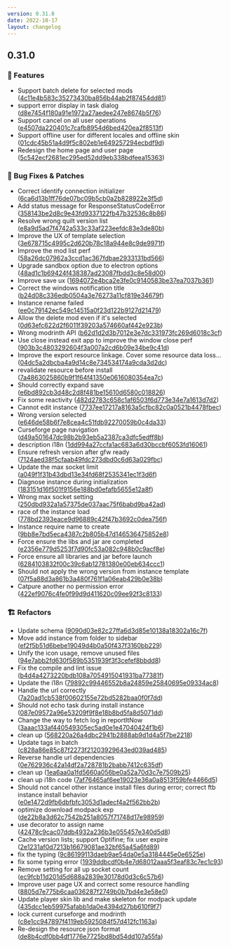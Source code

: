 ```yaml
---
version: 0.31.0
date: 2022-10-17
layout: changelog
---
```

## 0.31.0
### 🚀 Features

- Support batch delete for selected mods ([4c11e4b583c35273430ba856b44ab2f87454dd81](https://github.com/Voxelum/x-minecraft-launcher/commit/4c11e4b583c35273430ba856b44ab2f87454dd81))
- support error display in task dialog ([d8e7454f180a91e1972a27aedee247e8674b5f76](https://github.com/Voxelum/x-minecraft-launcher/commit/d8e7454f180a91e1972a27aedee247e8674b5f76))
- Support cancel on all user operations ([e4507da220401c7cafb8954d6bed420ea2f8513f](https://github.com/Voxelum/x-minecraft-launcher/commit/e4507da220401c7cafb8954d6bed420ea2f8513f))
- Support offline user for different locales and offline skin ([01cdc45b51a4d9f5c802eb1e649257294ecbdf9d](https://github.com/Voxelum/x-minecraft-launcher/commit/01cdc45b51a4d9f5c802eb1e649257294ecbdf9d))
- Redesign the home page and user page ([5c542ecf2681ec295ed52dd9eb338bdfeea15363](https://github.com/Voxelum/x-minecraft-launcher/commit/5c542ecf2681ec295ed52dd9eb338bdfeea15363))
### 🐛 Bug Fixes & Patches

- Correct identify connection initializer ([6ca6d13b1ff76de07bc09b5cb0a2b828922e3f5d](https://github.com/Voxelum/x-minecraft-launcher/commit/6ca6d13b1ff76de07bc09b5cb0a2b828922e3f5d))
- Add status message for ResponseStatusCodeError ([358143be2d8c9e43fd9337122fb47b32536c8b86](https://github.com/Voxelum/x-minecraft-launcher/commit/358143be2d8c9e43fd9337122fb47b32536c8b86))
- Resolve wrong quilt version list ([e8a9d5ad7f4742a533c33af223eefdc83e3de80b](https://github.com/Voxelum/x-minecraft-launcher/commit/e8a9d5ad7f4742a533c33af223eefdc83e3de80b))
- Improve the UX of template selection ([3e678715c4995c2d620b78c18a944e8c9de9971f](https://github.com/Voxelum/x-minecraft-launcher/commit/3e678715c4995c2d620b78c18a944e8c9de9971f))
- Improve the mod list perf ([58a26dc07962a3ccd1ac367fdbae2933131bd566](https://github.com/Voxelum/x-minecraft-launcher/commit/58a26dc07962a3ccd1ac367fdbae2933131bd566))
- Upgrade sandbox option due to electron options ([48ad1c1b69424f438387ad23087fbdd3c8e58d00](https://github.com/Voxelum/x-minecraft-launcher/commit/48ad1c1b69424f438387ad23087fbdd3c8e58d00))
- Improve save ux ([1694072e4bca2e3fe0c9140583be37ea7037b361](https://github.com/Voxelum/x-minecraft-launcher/commit/1694072e4bca2e3fe0c9140583be37ea7037b361))
- Correct the windows notification title ([b24d08c336edb0504a3e76273a11cf819e34679f](https://github.com/Voxelum/x-minecraft-launcher/commit/b24d08c336edb0504a3e76273a11cf819e34679f))
- Instance rename failed ([ee0c79142ec549c14515a0f23d122b9127d21479](https://github.com/Voxelum/x-minecraft-launcher/commit/ee0c79142ec549c14515a0f23d122b9127d21479))
- Allow the delete mod even if it's selected ([0d63efc622d2f6011f39203a574660af442e923b](https://github.com/Voxelum/x-minecraft-launcher/commit/0d63efc622d2f6011f39203a574660af442e923b))
- Wrong modrinth API ([b62d1d2d3b7012e3e7dc331973fc269d6018c3cf](https://github.com/Voxelum/x-minecraft-launcher/commit/b62d1d2d3b7012e3e7dc331973fc269d6018c3cf))
- Use close instead exit app to improve the window close perf ([903b3c4803292604f3a007a2cd6b09e34be9c41d](https://github.com/Voxelum/x-minecraft-launcher/commit/903b3c4803292604f3a007a2cd6b09e34be9c41d))
- Improve the export resource linkage. Cover some resource data loss... ([04dc5a2dbcba4a9d14c8e734534174a9cda3d2dc](https://github.com/Voxelum/x-minecraft-launcher/commit/04dc5a2dbcba4a9d14c8e734534174a9cda3d2dc))
- revalidate resource before install ([7a4863025860b9f1f64f41350e0616080354ea7c](https://github.com/Voxelum/x-minecraft-launcher/commit/7a4863025860b9f1f64f41350e0616080354ea7c))
- Should correctly expand save ([e6bd892cb3d48c2d8f481be15610d6580c018826](https://github.com/Voxelum/x-minecraft-launcher/commit/e6bd892cb3d48c2d8f481be15610d6580c018826))
- Fix some reactivity ([482d2783c658c1af6503f6d773e34e7a1613d7d2](https://github.com/Voxelum/x-minecraft-launcher/commit/482d2783c658c1af6503f6d773e34e7a1613d7d2))
- Cannot edit instance ([7737ee17217a8163a5cfbc82c0a0521b4478fbec](https://github.com/Voxelum/x-minecraft-launcher/commit/7737ee17217a8163a5cfbc82c0a0521b4478fbec))
- Wrong version selected ([e646de58b6f7e8cea4c51fdb92270059b0c4da33](https://github.com/Voxelum/x-minecraft-launcher/commit/e646de58b6f7e8cea4c51fdb92270059b0c4da33))
- Curseforge page navigation ([d49a501647dc98b2b93eb5a2387ca3dfc5edff8b](https://github.com/Voxelum/x-minecraft-launcher/commit/d49a501647dc98b2b93eb5a2387ca3dfc5edff8b))
- description i18n ([1dd994a27ccfa1ac683a6d30bccbf6053fd16061](https://github.com/Voxelum/x-minecraft-launcher/commit/1dd994a27ccfa1ac683a6d30bccbf6053fd16061))
- Ensure refresh version after gfw ready ([7124aed38f5cfaab49fdc273dbd0c6d63a029fbc](https://github.com/Voxelum/x-minecraft-launcher/commit/7124aed38f5cfaab49fdc273dbd0c6d63a029fbc))
- Update the max socket limit ([a049f1f31b43dbd13e34fd68f2535341ec1f3d6f](https://github.com/Voxelum/x-minecraft-launcher/commit/a049f1f31b43dbd13e34fd68f2535341ec1f3d6f))
- Diagnose instance during initialization ([183151d16f501f9156e188bd0efafb5655e12a8f](https://github.com/Voxelum/x-minecraft-launcher/commit/183151d16f501f9156e188bd0efafb5655e12a8f))
- Wrong max socket setting ([250dbd932a1a57375de037aac75f6babd9ba42ad](https://github.com/Voxelum/x-minecraft-launcher/commit/250dbd932a1a57375de037aac75f6babd9ba42ad))
- race of the instance load ([778bd2393eace9d96889c42f47b3692c0dea756f](https://github.com/Voxelum/x-minecraft-launcher/commit/778bd2393eace9d96889c42f47b3692c0dea756f))
- Instance require name to create ([9bb8e7bd5eca4387c2b805b47d146536475852e8](https://github.com/Voxelum/x-minecraft-launcher/commit/9bb8e7bd5eca4387c2b805b47d146536475852e8))
- Force ensure the libs and jar are completed ([e2356e779d5253f7d90fc53a082c948b0c9acf8e](https://github.com/Voxelum/x-minecraft-launcher/commit/e2356e779d5253f7d90fc53a082c948b0c9acf8e))
- Force ensure all libraries and jar before launch ([6284103832f00c39c6ab12781380e00eb634ccc1](https://github.com/Voxelum/x-minecraft-launcher/commit/6284103832f00c39c6ab12781380e00eb634ccc1))
- Should not apply the wrong version from instance template ([07f5a88d3a861b3a480f761f1a06eab429b0e38b](https://github.com/Voxelum/x-minecraft-launcher/commit/07f5a88d3a861b3a480f761f1a06eab429b0e38b))
- Catpure another no permission error ([422ef9076c4fe0f99d9d411620c09ee92f3c8133](https://github.com/Voxelum/x-minecraft-launcher/commit/422ef9076c4fe0f99d9d411620c09ee92f3c8133))
### 🏗️ Refactors

- Update schema ([9090d03e82c27ffa6d3d85e10138a18302a16c7f](https://github.com/Voxelum/x-minecraft-launcher/commit/9090d03e82c27ffa6d3d85e10138a18302a16c7f))
- Move add instance from folder to sidebar ([ef2f5b51d6bebe19049d4b0a50f437f3160bb229](https://github.com/Voxelum/x-minecraft-launcher/commit/ef2f5b51d6bebe19049d4b0a50f437f3160bb229))
- Unify the icon usage, remove unused files ([94e7abb2fd630f589b5351939f3f3cefef8bbdd8](https://github.com/Voxelum/x-minecraft-launcher/commit/94e7abb2fd630f589b5351939f3f3cefef8bbdd8))
- Fix the compile and lint issue ([b4d4a4273220bdb108a7054915041931ba77381f](https://github.com/Voxelum/x-minecraft-launcher/commit/b4d4a4273220bdb108a7054915041931ba77381f))
- Update the i18n ([79892c99446552b8a24859e25840695e09334ac8](https://github.com/Voxelum/x-minecraft-launcher/commit/79892c99446552b8a24859e25840695e09334ac8))
- Handle the url correctly ([7a20ad1cb538f00602155e72bd5282baa0f0f7dd](https://github.com/Voxelum/x-minecraft-launcher/commit/7a20ad1cb538f00602155e72bd5282baa0f0f7dd))
- Should not echo task during install instance ([087e09572a96e53209f9f8e18b8bd5fa8d5071dd](https://github.com/Voxelum/x-minecraft-launcher/commit/087e09572a96e53209f9f8e18b8bd5fa8d5071dd))
- Change the way to fetch log in reportItNow ([3aaac133af440549305ec5ad0e1e47040424f1b6](https://github.com/Voxelum/x-minecraft-launcher/commit/3aaac133af440549305ec5ad0e1e47040424f1b6))
- clean up ([568220a26a4dbc2941b2888ab9d1d4a5f7be2218](https://github.com/Voxelum/x-minecraft-launcher/commit/568220a26a4dbc2941b2888ab9d1d4a5f7be2218))
- Update tags in batch ([c828a86e85c87f2273f21203929643ed039ad485](https://github.com/Voxelum/x-minecraft-launcher/commit/c828a86e85c87f2273f21203929643ed039ad485))
- Reverse handle url dependencies ([0e762936c42a14df2a728781b2babb7412c635df](https://github.com/Voxelum/x-minecraft-launcher/commit/0e762936c42a14df2a728781b2babb7412c635df))
- clean up ([1ea6aa0a1fd5660a056be0a52a70d3c7e7509b25](https://github.com/Voxelum/x-minecraft-launcher/commit/1ea6aa0a1fd5660a056be0a52a70d3c7e7509b25))
- clean up i18n code ([7af76465af6ee19023e36a0a8513f59bfe4466d5](https://github.com/Voxelum/x-minecraft-launcher/commit/7af76465af6ee19023e36a0a8513f59bfe4466d5))
- Should not cancel other instance install files during error; correct ftb instance install behavior ([e0e1472d9fb6dbfbfc3053d1adecf4a2f562bb2b](https://github.com/Voxelum/x-minecraft-launcher/commit/e0e1472d9fb6dbfbfc3053d1adecf4a2f562bb2b))
- optimize download modpack exp ([de22b8a3d62c7542b251a8057f71748d17e98959](https://github.com/Voxelum/x-minecraft-launcher/commit/de22b8a3d62c7542b251a8057f71748d17e98959))
- use decorator to assign name ([42478c9cac07ddb4932a236b3e055457e340d5d8](https://github.com/Voxelum/x-minecraft-launcher/commit/42478c9cac07ddb4932a236b3e055457e340d5d8))
- Cache version lists; support Optifine; fix user expire ([2e1231af0d7213b16679081ae32bf65a45a6fd89](https://github.com/Voxelum/x-minecraft-launcher/commit/2e1231af0d7213b16679081ae32bf65a45a6fd89))
- fix the typing ([9c86199113daeb9ae54da0e5a3184445e0e6525e](https://github.com/Voxelum/x-minecraft-launcher/commit/9c86199113daeb9ae54da0e5a3184445e0e6525e))
- fix some typing error ([1939ddbcdf0b4e7d68012aaa5f3eaf83c7ec1c93](https://github.com/Voxelum/x-minecraft-launcher/commit/1939ddbcdf0b4e7d68012aaa5f3eaf83c7ec1c93))
- Remove setting for all up socket count ([ec9fcb11d201d5d688a2839e30178d0d3c6c57b6](https://github.com/Voxelum/x-minecraft-launcher/commit/ec9fcb11d201d5d688a2839e30178d0d3c6c57b6))
- Improve user page UX and correct some resource handling ([8805d7e775b6caa036287f2749b0b7bd4e3e58e0](https://github.com/Voxelum/x-minecraft-launcher/commit/8805d7e775b6caa036287f2749b0b7bd4e3e58e0))
- Update player skin lib and make skeleton for modpack update ([435dcc1eb59975afabb1da0e4394d27bb610f9f7](https://github.com/Voxelum/x-minecraft-launcher/commit/435dcc1eb59975afabb1da0e4394d27bb610f9f7))
- lock current curseforge and modrinth ([c8e1cc947897f4119eb5925084f57d412fc1163a](https://github.com/Voxelum/x-minecraft-launcher/commit/c8e1cc947897f4119eb5925084f57d412fc1163a))
- Re-design the resource json format ([de8b4cdf0bb4df1776e7725bd8bd54dd107a55fa](https://github.com/Voxelum/x-minecraft-launcher/commit/de8b4cdf0bb4df1776e7725bd8bd54dd107a55fa))